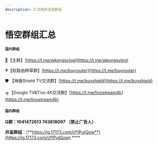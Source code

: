 ```yaml
---
description: 汇总我的全部群组
---
```


# 悟空群组汇总

#### **`国外群组`**

🦊【主群】[https://t.me/wkongsvlog](https://t.me/wkongsvlog)

💗【软路由种草群】[https://t.me/buyrouter](https://t.me/buyrouter) 

🛡 【神盾Shield TV交流群】[https://t.me/buyshield](https://t.me/buyshield) 

🛸【Google TV&Tivo 4K交流群】[https://t.me/tivostream4k](https://t.me/tivostream4k)

#### `国内群组`

**Q群：1041472613   743818097  （禁止广告人）**

**井盖群组**：[**https://jg.17173.com/i/f1PutQow**](https://jg.17173.com/i/f1PutQow)   ****

